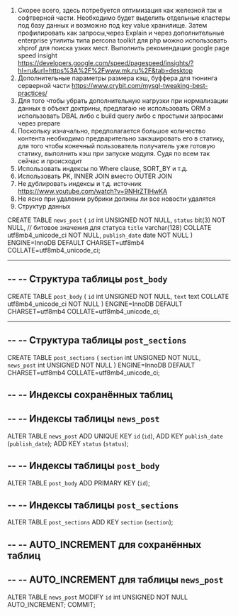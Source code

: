 1. Скорее всего, здесь потребуется оптимизация как железной так и софтверной части. Необходимо будет выделить отдельные
кластеры  под базу данных и возможно под key value хранилище. Затем профилировать как запросы,через Explain и через дополнительные
enterprise утилиты типа percona toolkit для php можно использовать xhprof для поиска узких мест. 
Выполнить рекомендации google page speed insight https://developers.google.com/speed/pagespeed/insights/?hl=ru&url=https%3A%2F%2Fwww.mk.ru%2F&tab=desktop
2. Дополнительные параметры размера кэш, буффера для тюнинга серверной части https://www.crybit.com/mysql-tweaking-best-practices/
3. Для того чтобы убрать дополнительную нагрузки при нормализации данных в объект доктрины, предлагаю не использовать ORM
а использовать DBAL либо с build query либо с простыми запросами через prepare
4. Поскольку изначально, предполагается большое количество контента необходимо предварительно закэшировать его в статику,
для того чтобы конечный пользователь получатель уже готовую статику, выполнить кэш при запуске модуля. Судя по всем так сейчас и происходит
5. Использовать индексы по Where clause, SORT_BY и т.д.
6. Использовать PK, INNER JOIN вместо OUTER JOIN
7. Не дублировать индексы и т.д. источник https://www.youtube.com/watch?v=9NHrZTIHwKA
8. Не ясно при удалении рубрики должны ли все новости удалятся
9. Структур данных 

 CREATE TABLE `news_post` (
     `id` int UNSIGNED NOT NULL,
     `status` bit(3) NOT NULL, // битовое значения для статуса
     `title` varchar(128) COLLATE utf8mb4_unicode_ci NOT NULL,
     `publish_date` date NOT NULL
     ) ENGINE=InnoDB DEFAULT CHARSET=utf8mb4 COLLATE=utf8mb4_unicode_ci;

-- --------------------------------------------------------

--
-- Структура таблицы `post_body`
--

CREATE TABLE `post_body` (
`id` int UNSIGNED NOT NULL,
`text` text COLLATE utf8mb4_unicode_ci NOT NULL
) ENGINE=InnoDB DEFAULT CHARSET=utf8mb4 COLLATE=utf8mb4_unicode_ci;

-- --------------------------------------------------------

--
-- Структура таблицы `post_sections`
--

CREATE TABLE `post_sections` (
`section` int UNSIGNED NOT NULL,
`news_post` int UNSIGNED NOT NULL
) ENGINE=InnoDB DEFAULT CHARSET=utf8mb4 COLLATE=utf8mb4_unicode_ci;

--
-- Индексы сохранённых таблиц
--

--
-- Индексы таблицы `news_post`
--
ALTER TABLE `news_post`
ADD UNIQUE KEY `id` (`id`),
ADD KEY `publish_date` (`publish_date`);
ADD KEY `status` (`status`);

--
-- Индексы таблицы `post_body`
--
ALTER TABLE `post_body`
ADD PRIMARY KEY (`id`);

--
-- Индексы таблицы `post_sections`
--
ALTER TABLE `post_sections`
ADD KEY `section` (`section`);

--
-- AUTO_INCREMENT для сохранённых таблиц
--

--
-- AUTO_INCREMENT для таблицы `news_post`
--
ALTER TABLE `news_post`
MODIFY `id` int UNSIGNED NOT NULL AUTO_INCREMENT;
COMMIT; 
